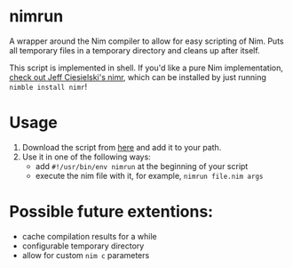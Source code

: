 # nimrun

A wrapper around the Nim compiler to allow for easy scripting of Nim. Puts
all temporary files in a temporary directory and cleans up after itself.

This script is implemented in shell. If you'd like a pure Nim implementation,
[check out Jeff Ciesielski's nimr][jeff-nimr], which can be installed by just
running `nimble install nimr`!

[jeff-nimr]: https://github.com/Jeff-Ciesielski/nimr

# Usage
1. Download the script from [here][nimrun] and add it to your path.
2. Use it in one of the following ways:
   - add `#!/usr/bin/env nimrun` at the beginning of your script
   - execute the nim file with it, for example, `nimrun file.nim args`

[nimrun]: https://raw.githubusercontent.com/flaviut/nimrun/master/nimrun


# Possible future extentions:
 - cache compilation results for a while
 - configurable temporary directory
 - allow for custom `nim c` parameters

